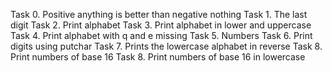 Task 0. Positive anything is better than negative nothing
Task 1. The last digit
Task 2. Print alphabet
Task 3. Print alphabet in lower and uppercase
Task 4. Print alphabet with q and e missing
Task 5. Numbers
Task 6. Print digits using putchar
Task 7. Prints the lowercase alphabet in reverse
Task 8. Print numbers of base 16
Task 8. Print numbers of base 16 in lowercase
